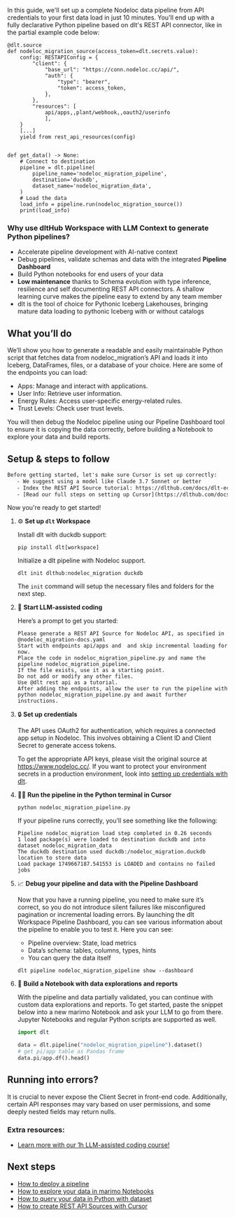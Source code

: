 In this guide, we'll set up a complete Nodeloc data pipeline from API credentials to your first data load in just 10 minutes. You'll end up with a fully declarative Python pipeline based on dlt's REST API connector, like in the partial example code below:

```python-outcome
@dlt.source
def nodeloc_migration_source(access_token=dlt.secrets.value):
    config: RESTAPIConfig = {
        "client": {
            "base_url": "https://conn.nodeloc.cc/api/",
            "auth": {
                "type": "bearer",
                "token": access_token,
            },
        },
        "resources": [
            api/apps,,plant/webhook,,oauth2/userinfo
            ],
    }
    [...]
    yield from rest_api_resources(config)


def get_data() -> None:
    # Connect to destination
    pipeline = dlt.pipeline(
        pipeline_name='nodeloc_migration_pipeline',
        destination='duckdb',
        dataset_name='nodeloc_migration_data', 
    )
    # Load the data
    load_info = pipeline.run(nodeloc_migration_source())
    print(load_info) 
```

### Why use dltHub Workspace with LLM Context to generate Python pipelines?

- Accelerate pipeline development with AI-native context
- Debug pipelines, validate schemas and data with the integrated **Pipeline Dashboard**
- Build Python notebooks for end users of your data
- **Low maintenance** thanks to Schema evolution with type inference, resilience and self documenting REST API connectors. A shallow learning curve makes the pipeline easy to extend by any team member
- dlt is the tool of choice for Pythonic Iceberg Lakehouses, bringing mature data loading to pythonic Iceberg with or without catalogs

## What you’ll do

We’ll show you how to generate a readable and easily maintainable Python script that fetches data from nodeloc_migration’s API and loads it into Iceberg, DataFrames, files, or a database of your choice. Here are some of the endpoints you can load:

- Apps: Manage and interact with applications.
- User Info: Retrieve user information.
- Energy Rules: Access user-specific energy-related rules.
- Trust Levels: Check user trust levels.

You will then debug the Nodeloc pipeline using our Pipeline Dashboard tool to ensure it is copying the data correctly, before building a Notebook to explore your data and build reports.

## Setup & steps to follow

```default
Before getting started, let's make sure Cursor is set up correctly:
   - We suggest using a model like Claude 3.7 Sonnet or better
   - Index the REST API Source tutorial: https://dlthub.com/docs/dlt-ecosystem/verified-sources/rest_api/ and add it to context as **@dlt rest api**
   - [Read our full steps on setting up Cursor](https://dlthub.com/docs/dlt-ecosystem/llm-tooling/cursor-restapi#23-configuring-cursor-with-documentation)
```

Now you're ready to get started!

1. ⚙️ **Set up `dlt` Workspace**
    
    Install dlt with duckdb support:
    ```shell
    pip install dlt[workspace]
    ```

    Initialize a dlt pipeline with Nodeloc support.
    ```shell
    dlt init dlthub:nodeloc_migration duckdb
    ```

    The `init` command will setup the necessary files and folders for the next step.
    
2. 🤠 **Start LLM-assisted coding**
    
    Here’s a prompt to get you started:
    
    ```prompt
    Please generate a REST API Source for Nodeloc API, as specified in @nodeloc_migration-docs.yaml 
    Start with endpoints api/apps and  and skip incremental loading for now. 
    Place the code in nodeloc_migration_pipeline.py and name the pipeline nodeloc_migration_pipeline. 
    If the file exists, use it as a starting point. 
    Do not add or modify any other files. 
    Use @dlt rest api as a tutorial. 
    After adding the endpoints, allow the user to run the pipeline with python nodeloc_migration_pipeline.py and await further instructions.
    ```

    
3. 🔒 **Set up credentials** 
    
    The API uses OAuth2 for authentication, which requires a connected app setup in Nodeloc. This involves obtaining a Client ID and Client Secret to generate access tokens.
    
    To get the appropriate API keys, please visit the original source at https://www.nodeloc.cc/.
    If you want to protect your environment secrets in a production environment, look into [setting up credentials with dlt](https://dlthub.com/docs/walkthroughs/add_credentials).
    
4. 🏃‍♀️ **Run the pipeline in the Python terminal in Cursor**
    
    ```shell
    python nodeloc_migration_pipeline.py
    ```
    
    If your pipeline runs correctly, you’ll see something like the following:
    
    ```shell
    Pipeline nodeloc_migration load step completed in 0.26 seconds
    1 load package(s) were loaded to destination duckdb and into dataset nodeloc_migration_data
    The duckdb destination used duckdb:/nodeloc_migration.duckdb location to store data
    Load package 1749667187.541553 is LOADED and contains no failed jobs
    ```
    
5. 📈 **Debug your pipeline and data with the Pipeline Dashboard**

    Now that you have a running pipeline, you need to make sure it’s correct, so you do not introduce silent failures like misconfigured pagination or incremental loading errors. By launching the dlt Workspace Pipeline Dashboard, you can see various information about the pipeline to enable you to test it. Here you can see:
    - Pipeline overview: State, load metrics
    - Data’s schema: tables, columns, types, hints
    - You can query the data itself
    
    ```shell
    dlt pipeline nodeloc_migration_pipeline show --dashboard
    ```
    
6. 🐍 **Build a Notebook with data explorations and reports**

    With the pipeline and data partially validated, you can continue with custom data explorations and reports. To get started, paste the snippet below into a new marimo Notebook and ask your LLM to go from there. Jupyter Notebooks and regular Python scripts are supported as well.

    
    ```python
    import dlt

   data = dlt.pipeline("nodeloc_migration_pipeline").dataset()
   # get pi/app table as Pandas frame
   data.pi/app.df().head()
    ```

## Running into errors?

It is crucial to never expose the Client Secret in front-end code. Additionally, certain API responses may vary based on user permissions, and some deeply nested fields may return nulls.

### Extra resources:

- [Learn more with our 1h LLM-assisted coding course!](https://www.youtube.com/watch?v=GGid70rnJuM)

## Next steps

- [How to deploy a pipeline](https://dlthub.com/docs/walkthroughs/deploy-a-pipeline)
- [How to explore your data in marimo Notebooks](https://dlthub.com/docs/general-usage/dataset-access/marimo)
- [How to query your data in Python with dataset](https://dlthub.com/docs/general-usage/dataset-access/dataset)
- [How to create REST API Sources with Cursor](https://dlthub.com/docs/dlt-ecosystem/llm-tooling/cursor-restapi)